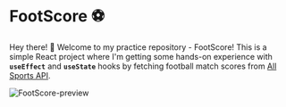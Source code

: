 # FootScore ⚽

Hey there! 👋 Welcome to my practice repository - FootScore! This is a simple React project where I'm getting some hands-on experience with **`useEffect`** and **`useState`** hooks by fetching football match scores from [All Sports API](https://allsportsapi.com/). <br>

![FootScore-preview](https://i.imgur.com/3rXzkHU.png)